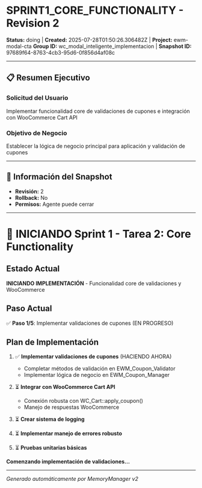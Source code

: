 # SPRINT1_CORE_FUNCTIONALITY - Revision 2

**Status:** doing | **Created:** 2025-07-28T01:50:26.306482Z | **Project:** ewm-modal-cta
**Group ID:** wc_modal_inteligente_implementacion | **Snapshot ID:** 97689f64-8763-4cb3-95d6-0f856d4af08c

---

## 📋 Resumen Ejecutivo
### Solicitud del Usuario
Implementar funcionalidad core de validaciones de cupones e integración con WooCommerce Cart API

### Objetivo de Negocio
Establecer la lógica de negocio principal para aplicación y validación de cupones

---

## 🔧 Información del Snapshot
- **Revisión:** 2
- **Rollback:** No
- **Permisos:** Agente puede cerrar

---

# 🚀 INICIANDO Sprint 1 - Tarea 2: Core Functionality

## Estado Actual
**INICIANDO IMPLEMENTACIÓN** - Funcionalidad core de validaciones y WooCommerce

## Paso Actual
✅ **Paso 1/5**: Implementar validaciones de cupones (EN PROGRESO)

## Plan de Implementación
1. ✅ **Implementar validaciones de cupones** (HACIENDO AHORA)
   - Completar métodos de validación en EWM_Coupon_Validator
   - Implementar lógica de negocio en EWM_Coupon_Manager
   
2. ⏳ **Integrar con WooCommerce Cart API**
   - Conexión robusta con WC_Cart::apply_coupon()
   - Manejo de respuestas WooCommerce
   
3. ⏳ **Crear sistema de logging**
4. ⏳ **Implementar manejo de errores robusto**
5. ⏳ **Pruebas unitarias básicas**

**Comenzando implementación de validaciones...**

---

*Generado automáticamente por MemoryManager v2*
